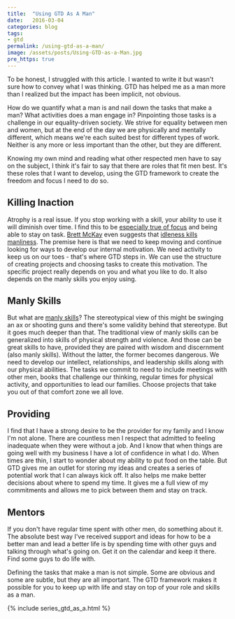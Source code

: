 ```yaml
---
title:  "Using GTD As A Man"
date:   2016-03-04
categories: blog
tags:
- gtd
permalink: /using-gtd-as-a-man/
image: /assets/posts/Using-GTD-as-a-Man.jpg
pre_https: true
---
```

To be honest, I struggled with this article. I wanted to write it but wasn't sure how to convey what I was thinking. GTD has helped me as a man more than I realized but the impact has been implicit, not obvious.
<!--more-->

How do we quantify what a man is and nail down the tasks that make a man? What activities does a man engage in? Pinpointing those tasks is a challenge in our equality-driven society. We strive for equality between men and women, but at the end of the day we are physically and mentally different, which means we're each suited best for different types of work. Neither is any more or less important than the other, but they are different.

Knowing my own mind and reading what other respected men have to say on the subject, I think it's fair to say that there are roles that fit men best. It's these roles that I want to develop, using the GTD framework to create the freedom and focus I need to do so. 

## Killing Inaction

Atrophy is a real issue. If you stop working with a skill, your ability to use it will diminish over time. I find this to be [especially true of focus](http://joebuhlig.com/working-the-focus-muscle/) and being able to stay on task. [Brett McKay](http://www.artofmanliness.com) even suggests that [idleness kills manliness](http://www.artofmanliness.com/2016/02/29/idleness-kills-manliness/). The premise here is that we need to keep moving and continue looking for ways to develop our internal motivation. We need activity to keep us on our toes -  that's where GTD steps in. We can use the structure of creating projects and choosing tasks to create this motivation. The specific project really depends on you and what you like to do. It also depends on the manly skills you enjoy using.

## Manly Skills

But what are [manly skills](http://www.orderofman.com/skill-sets/)? The stereotypical view of this might be swinging an ax or shooting guns and there's some validity behind that stereotype. But it goes much deeper than that. The traditional view of manly skills can be generalized into skills of physical strength and violence. And those can be great skills to have, provided they are paired with wisdom and discernment (also manly skills). Without the latter, the former becomes dangerous. We need to develop our intellect, relationships, and leadership skills along with our physical abilities. The  tasks we commit to need to include meetings with other men, books that challenge our thinking, regular times for physical activity, and opportunities to lead our families. Choose projects that take you out of that comfort zone we all love.

## Providing

I find that I have a strong desire to be the provider for my family and I know I'm not alone. There are countless men I respect that admitted to feeling inadequate when they were without a job. And I know that when things are going well with my business I have a lot of confidence in what I do. When times are thin, I start to wonder about my ability to put food on the table. But GTD gives me an outlet for storing my ideas and creates a series of potential work that I can always kick off. It also helps me make better decisions about where to spend my time. It gives me a full view of my commitments and allows me to pick between them and stay on track.

## Mentors

If you don't have regular time spent with other men, do something about it. The absolute best way I've received support and ideas for how to be a better man and lead a better life is by spending time with other guys and talking through what's going on. Get it on the calendar and keep it there. Find some guys to do life with.

Defining the tasks that make a man is not simple. Some are obvious and some are subtle, but they are all important. The GTD framework makes it possible for you to keep up with life and stay on top of your role and skills as a man.

{% include series_gtd_as_a.html %}